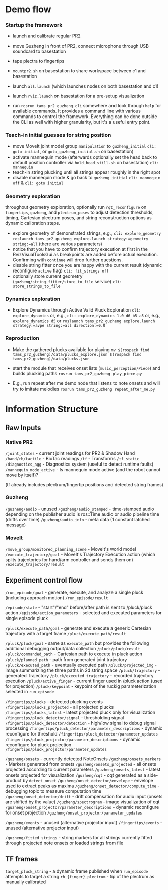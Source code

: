 # Demo flow

### Startup the framework

- launch and calibrate regular PR2
- move Guzheng in front of PR2, connect microphone through USB soundcard to basestation
- tape plectra to fingertips
- `mountpr2.sh` on basestation to share workspace between c1 and basestation
- launch `all.launch` (which launches nodes on both basestation and c1)
- launch `rviz.launch` on basestation for a pre-setup visualization

- run `rosrun tams_pr2_guzheng cli` somewhere and look through `help` for available commands.
  It provides a command line with various commands to control the framework.
  Everything can be done outside the CLI as well with higher granularity, but it's a useful entry point.

### Teach-in initial guesses for string position

- move MoveIt joint model group `manipulation` to `guzheng_initial`
  `cli: goto initial`, or `goto_guzheng_initial.sh` on basestation)
- activate mannequin mode (afterwards optionally set the head back to default position controller via `hold_head_still.sh` on basestation)
  `cli: mannequin`
- teach-in string plucking until all strings appear roughly in the right spot
- disable mannequin mode & go back to `guzheng_initial`
  `cli: mannequin off` & `cli: goto initial`

### Geometry exploration

throughout geometry exploration, optionally run `rqt_reconfigure` on `fingertips`, `guzheng`, and `plectrum_poses`
to adjust detection thresholds, timing, Cartesian plectrum poses, and string reconstruction options as dynamic calibration steps.

- explore geometry of demonstrated strings, e.g.,
  `cli: explore_geometry`
  `roslaunch tams_pr2_guzheng explore.launch strategy:=geometry string:=all`
  (there are various parameters)
- notice that you have to confirm trajectory execution at first in the RvizVisualToolsGui as breakpoints are added before actual execution.
  Confirming with `continue` will drop further questions.
- disable string fitter once you are happy with the current result (dynamic reconfigure `active` flag)
  `cli: fit_strings off`
- optionally store current geometry (`guzheng/string_fitter/store_to_file` service)
  `cli: store_strings_to_file`

### Dynamics exploration

- Explore Dynamics through Active Valid Pluck Exploration
  `cli: explore_dynamics`
  or, e.g., `cli: explore_dynamics 1.0 d6 b5 a5`
  or, e.g., `explore_dynamics d5`
  or `roslaunch tams_pr2_guzheng explore.launch strategy:=avpe string:=all direction:=0.0`

### Reproduction

- Make the gathered plucks available for playing
  `mv $(rospack find tams_pr2_guzheng)/data/plucks_explore.json $(rospack find tams_pr2_guzheng)/data/plucks.json`

- start the module that receives onset lists (`music_perception/Piece`) and builds plucking paths
  `rosrun tams_pr2_guzheng play_piece.py`

- E.g., run repeat after me demo node that listens to note onsets and will try to imitate melodies
  `rosrun tams_pr2_guzheng repeat_after_me.py`

# Information Structure

## Raw Inputs

### Native PR2

`/joint_states`    - current joint readings for PR2 & Shadow Hand
`/hand/rh/tactile` - BioTac readings
`/tf`              - Transforms
`/tf_static`
`/diagnostics_agg`       - Diagnostics system (useful to detect runtime faults)
`/mannequin_mode_active` - Is mannequin mode active (and the robot cannot move by itself)?

(tf already includes plectrum/fingertip positions and detected string frames)

### Guzheng

`/guzheng/audio`         - unused
`/guzheng/audio_stamped` - time-stamped audio
                         depending on the publisher audio is ros::Time audio or audio pipeline time (drifts over time)
`/guzheng/audio_info`    - meta data (1 constant latched message)

### MoveIt

`/move_group/monitored_planning_scene` - MoveIt's world model
`/execute_trajectory/goal`             - MoveIt's Trajectory Execution action (which splits trajectories for hand/arm controller and sends them on)
`/execute_trajectory/result`

## Experiment control flow

`/run_episode/goal`          - generate, execute, and analyze a single pluck (including approach motion)
`/run_episode/result`

`/episode/state`             - "start"/"end" before/after path is sent to /pluck/pluck action
`/episode/action_parameters` - selected and executed parameters for single episode pluck

`/pluck/execute_path/goal`   - generate and execute a generic Cartesian trajectory with a target frame
`/pluck/execute_path/result`

`/pluck/pluck/goal`          - same as `execute_path` but provides the following additional debugging output/data collection
`/pluck/pluck/result`
`/pluck/commanded_path`      - Cartesian path to execute in pluck action
`/pluck/planned_path`        - path from generated joint trajectory
`/pluck/executed_path`       - eventually executed path
`/pluck/projected_img`       - image summarizing the three paths in 2d string space
`/pluck/trajectory`          - generated Trajectory
`/pluck/executed_trajectory` - recorded trajectory execution
`/pluck/active_finger`       - current finger used in /pluck action (used for projection)
`/pluck/keypoint`            - keypoint of the ruckig parameterization selected in `run_episode`

`/fingertips/plucks`                   - detected plucking events
`/fingertips/plucks_projected`         - all projected plucks
`/fingertips/plucks_latest`            - latest projected pluck only for visualization
`/fingertips/pluck_detector/signal`    - thresholding signal
`/fingertips/pluck_detector/detection` - high/low signal to debug signal processing
`/fingertips/pluck_detector/parameter_descriptions` - dynamic reconfigure for threshold
`/fingertips/pluck_detector/parameter_updates`
`/fingertips/pluck_projector/parameter_descriptions` - dynamic reconfigure for pluck projection
`/fingertips/pluck_projector/parameter_updates`

`/guzheng/onsets`                      - currently detected NoteOnsets
`/guzheng/onsets_markers`              - Markers generated from onsets
`/guzheng/onsets_projected`            - all onsets projected according to current parameters
`/guzheng/onsets_latest`               - latest onsets projected for visualization
`/guzheng/cqt`                         - cqt generated as a side-product by `detect_onset`
`/guzheng/onset_detector/envelope`     - envelope used to extract peaks as maxima
`/guzheng/onset_detector/compute_time` - debugging topic to measure computation time
`/guzheng/onset_detector/drift`        - drift compensation for audio input (onsets are shifted by the value)
`/guzheng/spectrogram`                 - image visualization of cqt
`/guzheng/onset_projector/parameter_descriptions` - dynamic reconfigure for onset projection
`/guzheng/onset_projector/parameter_updates`

`/guzheng/events`    - unused (alternative projector input)
`/fingertips/events` - unused (alternative projector input)

`/guzheng/fitted_strings` - string markers for all strings currently fitted through projected note onsets
                          or loaded strings from file

## TF frames

`target_pluck_string` - a dynamic frame published when `run_episode` attempts to target a string
`rh_{finger}_plectrum` - tip of the plectrum as manually calibrated
